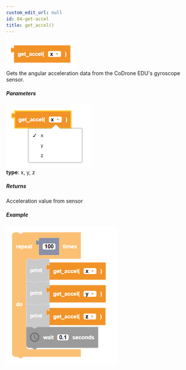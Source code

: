 ```yaml
---
custom_edit_url: null
id: 04-get-accel
title: get_accel()
---
```


![get accel block image](get_accel.PNG)<br />
Gets the angular acceleration data from the CoDrone EDU's gyroscope sensor.

##### Parameters
![get accel image](get_accel_params.PNG) <br />
**type**: x, y, z <br />

##### Returns

Acceleration value from sensor

##### Example

![get accel example](get_accel_example.PNG)
